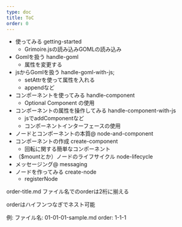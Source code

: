 ```yaml
---
type: doc
title: ToC
order: 0
---
```


* 使ってみる getting-started
  * Grimoire.jsの読み込みGOMLの読み込み
* Gomlを扱う handle-goml
  * 属性を変更する
* jsからGomlを扱う handle-goml-with-js;
  * setAttrを使って属性を入れる
  * appendなど
* コンポーネントを使ってみる handle-component
  * Optional Component の使用
* コンポーネントの属性を操作してみる handle-component-with-js
  * jsでaddComponentなど
  * コンポーネントインターフェースの使用
* ノードとコンポーネントの本質@ node-and-component
* コンポーネントの作成 create-component
  * 回転に関する簡単なコンポーネント
* （$mountとか）ノードのライフサイクル node-lifecycle
* メッセージング@ messaging
* ノードを作ってみる create-node
  * registerNode

order-title.md
ファイル名でのorderは2桁に揃える

orderはハイフンつなぎでネスト可能

例:
ファイル名: 01-01-01-sample.md
order: 1-1-1
